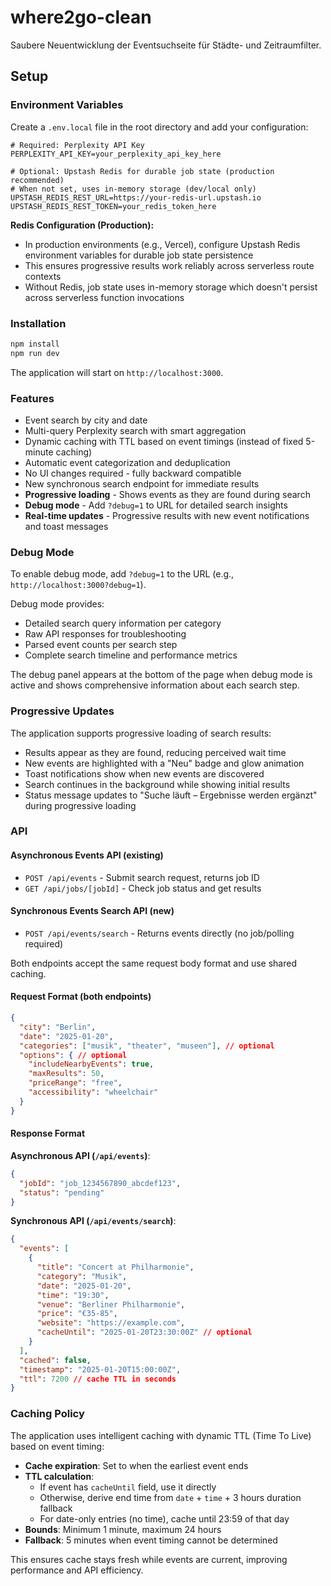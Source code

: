 # where2go-clean
Saubere Neuentwicklung der Eventsuchseite für Städte- und Zeitraumfilter.

## Setup

### Environment Variables

Create a `.env.local` file in the root directory and add your configuration:

```
# Required: Perplexity API Key
PERPLEXITY_API_KEY=your_perplexity_api_key_here

# Optional: Upstash Redis for durable job state (production recommended)
# When not set, uses in-memory storage (dev/local only)
UPSTASH_REDIS_REST_URL=https://your-redis-url.upstash.io
UPSTASH_REDIS_REST_TOKEN=your_redis_token_here
```

**Redis Configuration (Production):**
- In production environments (e.g., Vercel), configure Upstash Redis environment variables for durable job state persistence
- This ensures progressive results work reliably across serverless route contexts
- Without Redis, job state uses in-memory storage which doesn't persist across serverless function invocations

### Installation

```bash
npm install
npm run dev
```

The application will start on `http://localhost:3000`.

### Features

- Event search by city and date
- Multi-query Perplexity search with smart aggregation
- Dynamic caching with TTL based on event timings (instead of fixed 5-minute caching)
- Automatic event categorization and deduplication
- No UI changes required - fully backward compatible
- New synchronous search endpoint for immediate results
- **Progressive loading** - Shows events as they are found during search
- **Debug mode** - Add `?debug=1` to URL for detailed search insights
- **Real-time updates** - Progressive results with new event notifications and toast messages

### Debug Mode

To enable debug mode, add `?debug=1` to the URL (e.g., `http://localhost:3000?debug=1`).

Debug mode provides:
- Detailed search query information per category
- Raw API responses for troubleshooting
- Parsed event counts per search step
- Complete search timeline and performance metrics

The debug panel appears at the bottom of the page when debug mode is active and shows comprehensive information about each search step.

### Progressive Updates

The application supports progressive loading of search results:
- Results appear as they are found, reducing perceived wait time
- New events are highlighted with a "Neu" badge and glow animation
- Toast notifications show when new events are discovered
- Search continues in the background while showing initial results
- Status message updates to "Suche läuft – Ergebnisse werden ergänzt" during progressive loading

### API

#### Asynchronous Events API (existing)
- `POST /api/events` - Submit search request, returns job ID
- `GET /api/jobs/[jobId]` - Check job status and get results

#### Synchronous Events Search API (new)
- `POST /api/events/search` - Returns events directly (no job/polling required)

Both endpoints accept the same request body format and use shared caching.

#### Request Format (both endpoints)

```json
{
  "city": "Berlin",
  "date": "2025-01-20",
  "categories": ["musik", "theater", "museen"], // optional
  "options": { // optional
    "includeNearbyEvents": true,
    "maxResults": 50,
    "priceRange": "free",
    "accessibility": "wheelchair"
  }
}
```

#### Response Format

**Asynchronous API (`/api/events`)**:
```json
{
  "jobId": "job_1234567890_abcdef123",
  "status": "pending"
}
```

**Synchronous API (`/api/events/search`)**:
```json
{
  "events": [
    {
      "title": "Concert at Philharmonie",
      "category": "Musik",
      "date": "2025-01-20",
      "time": "19:30",
      "venue": "Berliner Philharmonie",
      "price": "€35-85",
      "website": "https://example.com",
      "cacheUntil": "2025-01-20T23:30:00Z" // optional
    }
  ],
  "cached": false,
  "timestamp": "2025-01-20T15:00:00Z",
  "ttl": 7200 // cache TTL in seconds
}
```

### Caching Policy

The application uses intelligent caching with dynamic TTL (Time To Live) based on event timing:

- **Cache expiration**: Set to when the earliest event ends
- **TTL calculation**: 
  - If event has `cacheUntil` field, use it directly
  - Otherwise, derive end time from `date` + `time` + 3 hours duration fallback
  - For date-only entries (no time), cache until 23:59 of that day
- **Bounds**: Minimum 1 minute, maximum 24 hours
- **Fallback**: 5 minutes when event timing cannot be determined

This ensures cache stays fresh while events are current, improving performance and API efficiency.

